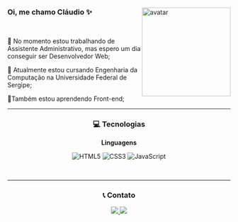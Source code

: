 <div>
  <img align="right" alt="avatar" src="https://avatars.githubusercontent.com/u/104396817?v=4" width="200">
  
  <h3>Oi, me chamo Cláudio ✨</h3>
  
  <br>
  
  <div>
    
  💼 No momento estou trabalhando de Assistente Administrativo, mas espero um dia conseguir ser Desenvolvedor Web;

  📘 Atualmente estou cursando Engenharia da Computação na Universidade Federal de Sergipe;

  📗Também estou aprendendo Front-end;
    
  </div>
</div>

<hr>

<div align="center">
  <h3>💻 Tecnologias</h3>
  
  <b>Linguagens</b>
  
  ![HTML5](https://img.shields.io/badge/html5-%23E34F26.svg?style=for-the-badge&logo=html5&logoColor=white) 
  ![CSS3](https://img.shields.io/badge/css3-%231572B6.svg?style=for-the-badge&logo=css3&logoColor=white) 
  ![JavaScript](https://img.shields.io/badge/javascript-%23323330.svg?style=for-the-badge&logo=javascript&logoColor=%23F7DF1E)
</div>

<br>

<hr>

<div align="center">
  <h3>📞 Contato</h3>
  
  <a href="https://www.linkedin.com/in/claudiostn/" target="_blank">
    <img src="https://img.shields.io/badge/-LinkedIn-%230077B5?style=for-the-badge&logo=linkedin&logoColor=white" target="_blank">
  </a>
  
  <a href="mailto:claudiostn26@gmail.com">
    <img src="https://img.shields.io/badge/Gmail-D14836?style=for-the-badge&logo=gmail&logoColor=white" target="_blank">
  </a>
</div>


